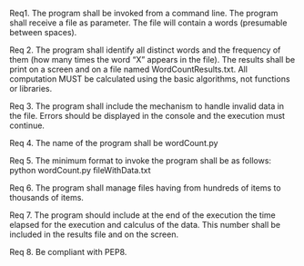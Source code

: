 Req1. The program shall be invoked from a command line. The program shall receive a
file as parameter. The file will contain a words (presumable between spaces).

Req 2. The program shall identify all distinct words and the frequency of them
(how many times the word “X” appears in the file). The results shall be print on a
screen and on a file named WordCountResults.txt.
All computation MUST be calculated using the basic algorithms, not functions or
libraries.

Req 3. The program shall include the
mechanism to handle invalid data in the
file. Errors should be displayed in the
console and the execution must continue.

Req 4. The name of the program shall be
wordCount.py

Req 5. The minimum format to invoke the
program shall be as follows:
python wordCount.py fileWithData.txt

Req 6. The program shall manage files
having from hundreds of items to
thousands of items.

Req 7. The program should include at the end of the execution the time elapsed for the execution and calculus of the data.
This number shall be included in the results file and on the screen.

Req 8. Be compliant with PEP8.